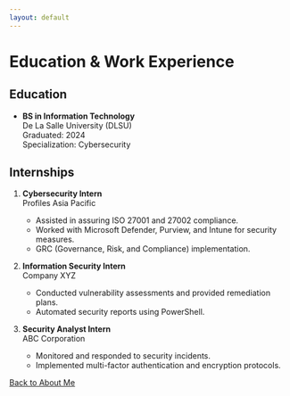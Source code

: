 ```yaml
---
layout: default
---
```


# Education & Work Experience

## Education

- **BS in Information Technology**  
  De La Salle University (DLSU)  
  Graduated: 2024  
  Specialization: Cybersecurity

## Internships

1. **Cybersecurity Intern**  
   Profiles Asia Pacific  
   - Assisted in assuring ISO 27001 and 27002 compliance.
   - Worked with Microsoft Defender, Purview, and Intune for security measures.
   - GRC (Governance, Risk, and Compliance) implementation.

2. **Information Security Intern**  
   Company XYZ  
   - Conducted vulnerability assessments and provided remediation plans.
   - Automated security reports using PowerShell.

3. **Security Analyst Intern**  
   ABC Corporation  
   - Monitored and responded to security incidents.
   - Implemented multi-factor authentication and encryption protocols.

[Back to About Me](./index.md)

